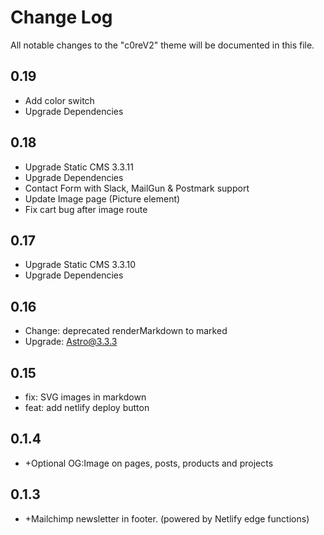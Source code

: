# Change Log

All notable changes to the "c0reV2" theme will be documented in this file.

## 0.19
- Add color switch
- Upgrade Dependencies 


## 0.18

- Upgrade Static CMS 3.3.11
- Upgrade Dependencies
- Contact Form with Slack, MailGun & Postmark support
- Update Image page (Picture element)
- Fix cart bug after image route


## 0.17
- Upgrade Static CMS 3.3.10
- Upgrade Dependencies


## 0.16

-   Change: deprecated renderMarkdown to marked
-   Upgrade: Astro@3.3.3 



## 0.15

- fix: SVG images in markdown
- feat: add netlify deploy button



## 0.1.4

-   \+Optional OG:Image on pages, posts, products and projects

## 0.1.3

-   \+Mailchimp newsletter in footer. (powered by Netlify edge functions)






